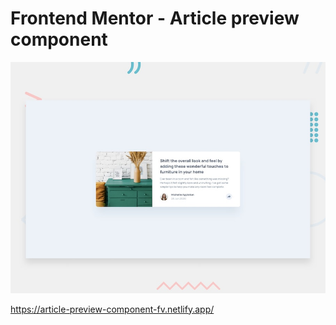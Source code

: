 # Frontend Mentor - Article preview component

![Design preview for the Article preview component coding challenge](./design/desktop-preview.jpg)

https://article-preview-component-fv.netlify.app/
